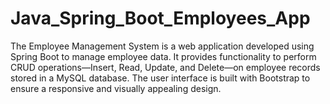 # Java_Spring_Boot_Employees_App
The Employee Management System is a web application developed using Spring Boot to manage employee data. It provides functionality to perform CRUD operations—Insert, Read, Update, and Delete—on employee records stored in a MySQL database. The user interface is built with Bootstrap to ensure a responsive and visually appealing design.
